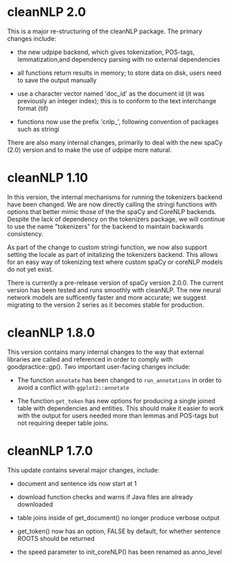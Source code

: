 # cleanNLP 2.0

This is a major re-structuring of the cleanNLP package.
The primary changes include:

* the new udpipe backend, which gives tokenization,
POS-tags, lemmatization,and dependency parsing with no
external dependencies

* all functions return results in memory; to store data
on disk, users need to save the output manually

* use a character vector named 'doc_id' as the document
id (it was previously an integer index); this is to
conform to the text interchange format (tif)

* functions now use the prefix 'cnlp_', following convention
of packages such as stringi

There are also many internal changes, primarily to deal
with the new spaCy (2.0) version and to make the use of
udpipe more natural.

# cleanNLP 1.10

In this version, the internal mechanisms for running
the tokenizers backend have been changed. We are now
directly calling the stringi functions with options
that better mimic those of the the spaCy and CoreNLP
backends. Despite the lack of dependency on the
tokenizers package, we will continue to use the
name "tokenizers" for the backend to maintain
backwards consistency.

As part of the change to custom stringi function, we
now also support setting the locale as part of initalizing
the tokenizers backend. This allows for an easy way of
tokenizing text where custom spaCy or coreNLP models
do not yet exist.

There is currently a pre-release version of spaCy
version 2.0.0. The current version has been tested and
runs smoothly with cleanNLP. The new neural network models
are sufficently faster and more accurate; we suggest
migrating to the version 2 series as it becomes stable
for production.

# cleanNLP 1.8.0

This version contains many internal changes to the way
that external libraries are called and referenced in
order to comply with goodpractice::gp(). Two important
user-facing changes include:

* The function `annotate` has been changed to
`run_annotations` in order to avoid a conflict
with `ggplot2::annotate`

* The function `get_token` has new options for producing
a single joined table with dependencies and entities.
This should make it easier to work with the output for
users needed more than lemmas and POS-tags but not
requiring deeper table joins.


# cleanNLP 1.7.0

This update contains several major changes, include:

* document and sentence ids now start at 1

* download function checks and warns if Java files
are already downloaded

* table joins inside of get_document() no longer
produce verbose output

* get_token() now has an option, FALSE by default,
for whether sentence ROOTS should be returned

* the speed parameter to init_coreNLP() has been
renamed as anno_level





